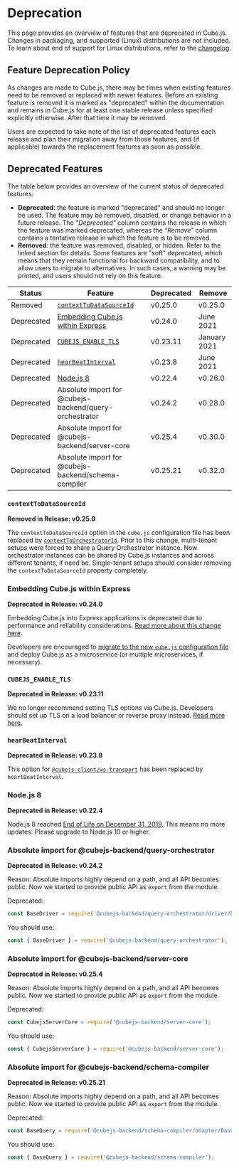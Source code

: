 # Deprecation

This page provides an overview of features that are deprecated in Cube.js.
Changes in packaging, and supported (Linux) distributions are not included. To
learn about end of support for Linux distributions, refer to the
[changelog](CHANGELOG.md).

## Feature Deprecation Policy

As changes are made to Cube.js, there may be times when existing features need
to be removed or replaced with newer features. Before an existing feature is
removed it is marked as "deprecated" within the documentation and remains in
Cube.js for at least one stable release unless specified explicitly otherwise.
After that time it may be removed.

Users are expected to take note of the list of deprecated features each release
and plan their migration away from those features, and (if applicable) towards
the replacement features as soon as possible.

## Deprecated Features

The table below provides an overview of the current status of deprecated
features:

- **Deprecated**: the feature is marked "deprecated" and should no longer be
  used. The feature may be removed, disabled, or change behavior in a future
  release. The _"Deprecated"_ column contains the release in which the feature
  was marked deprecated, whereas the _"Remove"_ column contains a tentative
  release in which the feature is to be removed.
- **Removed**: the feature was removed, disabled, or hidden. Refer to the linked
  section for details. Some features are "soft" deprecated, which means that
  they remain functional for backward compatibility, and to allow users to
  migrate to alternatives. In such cases, a warning may be printed, and users
  should not rely on this feature.

| Status     | Feature                                                              | Deprecated | Remove       |
| ---------- | -------------------------------------------------------------------- | ---------- | ------------ |
| Removed    | [`contextToDataSourceId`](#contexttodatasourceid)                    | v0.25.0    | v0.25.0      |
| Deprecated | [Embedding Cube.js within Express](#embedding-cubejs-within-express) | v0.24.0    | June 2021    |
| Deprecated | [`CUBEJS_ENABLE_TLS`](#cubejs_enable_tls)                            | v0.23.11   | January 2021 |
| Deprecated | [`hearBeatInterval`](#hearbeatinterval)                              | v0.23.8    | June 2021    |
| Deprecated | [Node.js 8](#nodejs-8)                                               | v0.22.4    | v0.26.0      |
| Deprecated | Absolute import for @cubejs-backend/query-orchestrator               | v0.24.2    | v0.28.0      |
| Deprecated | Absolute import for @cubejs-backend/server-core                      | v0.25.4    | v0.30.0      |
| Deprecated | Absolute import for @cubejs-backend/schema-compiler                  | v0.25.21   | v0.32.0      |

### `contextToDataSourceId`

**Removed in Release: v0.25.0**

The `contextToDataSourceId` option in the `cube.js` configuration file has been
replaced by [`contextToOrchestratorId`][link-contexttoorchestratorid]. Prior to
this change, multi-tenant setups were forced to share a Query Orchestrator
instance. Now orchestrator instances can be shared by Cube.js instances and
across different tenants, if need be. Single-tenant setups should consider
removing the `contextToDataSourceId` property completely.

[link-contexttoorchestratorid]:
  https://cube.dev/docs/config#options-reference-context-to-orchestrator-id

### Embedding Cube.js within Express

**Deprecated in Release: v0.24.0**

Embedding Cube.js into Express applications is deprecated due to performance and
reliability considerations. [Read more about this change
here][link-cube-docker].

Developers are encouraged to [migrate to the new `cube.js` configuration
file][link-migration] and deploy Cube.js as a microservice (or multiple
microservices, if necessary).

[link-cube-docker]: https://cube.dev/blog/cubejs-loves-docker
[link-migration]:
  https://cube.dev/docs/configuration/overview#migrating-from-express-to-docker

### `CUBEJS_ENABLE_TLS`

**Deprecated in Release: v0.23.11**

We no longer recommend setting TLS options via Cube.js. Developers should set up
TLS on a load balancer or reverse proxy instead. [Read more
here][link-enable-https].

[link-enable-https]:
  https://cube.dev/docs/deployment/production-checklist#enable-https

### `hearBeatInterval`

**Deprecated in Release: v0.23.8**

This option for [`@cubejs-client/ws-transport`][link-hearbeatinterval] has been
replaced by `heartBeatInterval`.

[link-hearbeatinterval]:
  https://cube.dev/docs/@cubejs-client-ws-transport#web-socket-transport-hear-beat-interval

### Node.js 8

**Deprecated in Release: v0.22.4**

Node.js 8 reached [End of Life on December 31, 2019][link-nodejs-eol]. This
means no more updates. Please upgrade to Node.js 10 or higher.

[link-nodejs-eol]: https://github.com/nodejs/Release#end-of-life-releases

### Absolute import for @cubejs-backend/query-orchestrator

**Deprecated in Release: v0.24.2**

Reason: Absolute imports highly depend on a path, and all API becomes public. Now we started to provide public API as `export` from the module.

Deprecated:

```js
const BaseDriver = require('@cubejs-backend/query-orchestrator/driver/BaseDriver');
```

You should use:

```js
const { BaseDriver } = require('@cubejs-backend/query-orchestrator');
```

### Absolute import for @cubejs-backend/server-core

**Deprecated in Release: v0.25.4**

Reason: Absolute imports highly depend on a path, and all API becomes public. Now we started to provide public API as `export` from the module.

Deprecated:

```js
const CubejsServerCore = require('@cubejs-backend/server-core');
```

You should use:

```js
const { CubejsServerCore } = require('@cubejs-backend/server-core');
```

### Absolute import for @cubejs-backend/schema-compiler

**Deprecated in Release: v0.25.21**

Reason: Absolute imports highly depend on a path, and all API becomes public. Now we started to provide public API as `export` from the module.

Deprecated:

```js
const BaseQuery = require('@cubejs-backend/schema-compiler/adapter/BaseQuery');
```

You should use:

```js
const { BaseQuery } = require('@cubejs-backend/schema-compiler');
```
